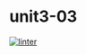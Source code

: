 # unit3-03
[![linter](https://github.com/julieli1/unit3-03/workflows/linter/badge.svg)](https://github.com/marketplace/actions/super-linter)
